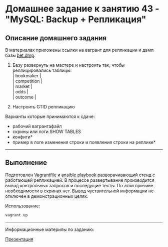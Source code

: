 # Домашнее задание к занятию 43 - "MySQL: Backup + Репликация"

## Описание домашнего задания

В материалах приложены ссылки на вагрант для репликации и дамп базы [bet.dmp](ansible/templates/bet.dmp).    

1. Базу развернуть на мастере и настроить так, чтобы реплицировались таблицы:    
| bookmaker |    
| competition |    
| market |    
| odds |    
| outcome |    

2. Настроить GTID репликацию


Варианты которые принимаются к сдаче:     
- рабочий вагрантафайл    
- скрины или логи SHOW TABLES    
- конфиги*    
- пример в логе изменения строки и появления строки на реплике*

---

## Выполнение     

Подготовлен [Vagrantfile](./Vagrantfile) и [ansible playbook](./ansible/provision.yml) разворачивающий стенд с работающей репликацией.
В процессе развертывание производится вывод контрольных запросов и последущие тесты. По этой причине необходимости в скринах нет.
Вывод чуствительной информации не отключен в демонстрационных целях. 

Использование:    
```bash
vagrant up
```

---

Информационные материлы по заданию:    

[Презентация](docs/MySQL_%20Backup&Replication.pdf)    
